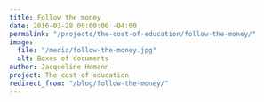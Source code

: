 ```yaml
---
title: Follow the money
date: 2016-03-28 00:00:00 -04:00
permalink: "/projects/the-cost-of-education/follow-the-money/"
image:
  file: "/media/follow-the-money.jpg"
  alt: Boxes of documents
author: Jacqueline Homann
project: The cost of education
redirect_from: "/blog/follow-the-money/"
---
```


